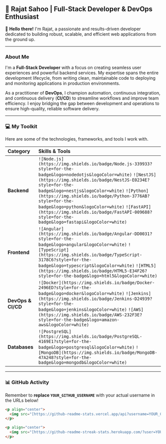 ## 🚀 Rajat Sahoo | Full-Stack Developer & DevOps Enthusiast

👋 **Hello there!** I'm Rajat, a passionate and results-driven developer dedicated to building robust, scalable, and efficient web applications from the ground up.

---

### About Me

I'm a **Full-Stack Developer** with a focus on creating seamless user experiences and powerful backend services. My expertise spans the entire development lifecycle, from writing clean, maintainable code to deploying and monitoring applications in production environments.

As a practitioner of **DevOps**, I champion automation, continuous integration, and continuous delivery (**CI/CD**) to streamline workflows and improve team efficiency. I enjoy bridging the gap between development and operations to ensure high-quality, reliable software delivery.

---

### 💻 My Toolkit

Here are some of the technologies, frameworks, and tools I work with.

| Category | Skills & Tools |
| :--- | :--- |
| **Backend** | `![Node.js](https://img.shields.io/badge/Node.js-339933?style=for-the-badge&logo=nodedotjs&logoColor=white)` `![NestJS](https://img.shields.io/badge/NestJS-E0234E?style=for-the-badge&logo=nestjs&logoColor=white)` `![Python](https://img.shields.io/badge/Python-3776AB?style=for-the-badge&logo=python&logoColor=white)` `![FastAPI](https://img.shields.io/badge/FastAPI-009688?style=for-the-badge&logo=fastapi&logoColor=white)` |
| **Frontend** | `![Angular](https://img.shields.io/badge/Angular-DD0031?style=for-the-badge&logo=angular&logoColor=white)` `![TypeScript](https://img.shields.io/badge/TypeScript-3178C6?style=for-the-badge&logo=typescript&logoColor=white)` `![HTML5](https://img.shields.io/badge/HTML5-E34F26?style=for-the-badge&logo=html5&logoColor=white)` |
| **DevOps & CI/CD** | `![Docker](https://img.shields.io/badge/Docker-2496ED?style=for-the-badge&logo=docker&logoColor=white)` `![Jenkins](https://img.shields.io/badge/Jenkins-D24939?style=for-the-badge&logo=jenkins&logoColor=white)` `![AWS](https://img.shields.io/badge/AWS-232F3E?style=for-the-badge&logo=amazon-aws&logoColor=white)` |
| **Databases** | `![PostgreSQL](https://img.shields.io/badge/PostgreSQL-4169E1?style=for-the-badge&logo=postgresql&logoColor=white)` `![MongoDB](https://img.shields.io/badge/MongoDB-47A248?style=for-the-badge&logo=mongodb&logoColor=white)` |

---

### 📊 GitHub Activity

Remember to **replace `YOUR_GITHUB_USERNAME`** with your actual username in the URLs below!

```markdown
<p align="center">
  <img src="[https://github-readme-stats.vercel.app/api?username=YOUR_GITHUB_USERNAME&show_icons=true&theme=vue-dark&hide_title=true](https://github-readme-stats.vercel.app/api?username=YOUR_GITHUB_USERNAME&show_icons=true&theme=vue-dark&hide_title=true)" alt="Rajat's GitHub Stats" />
</p>

<p align="center">
  <img src="[https://github-readme-streak-stats.herokuapp.com/?user=YOUR_GITHUB_USERNAME&theme=vue-dark&hide_title=true](https://github-readme-streak-stats.herokuapp.com/?user=YOUR_GITHUB_USERNAME&theme=vue-dark&hide_title=true)" alt="Rajat's GitHub Streak" />
</p>